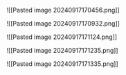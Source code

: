 

![[Pasted image 20240917170456.png]]


![[Pasted image 20240917170932.png]]


![[Pasted image 20240917171124.png]]


![[Pasted image 20240917171235.png]]


![[Pasted image 20240917171335.png]]




